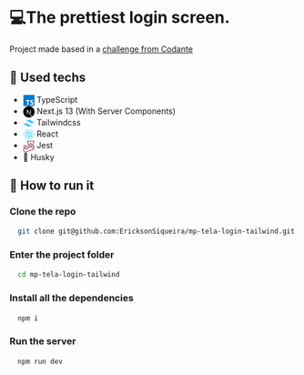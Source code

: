 # 💻The prettiest login screen.

Project made based in a [challenge from Codante](https://codante.io/mini-projetos/mp-tela-login-tailwind)

## 🧠 Used techs
- <img align="center" alt="Erickson-Ts" height="20" width="20" src="https://raw.githubusercontent.com/devicons/devicon/master/icons/typescript/typescript-plain.svg"> TypeScript 
- <img align="center" alt="Erickson-Next" height="20" width="20" src="https://raw.githubusercontent.com/devicons/devicon/master/icons/nextjs/nextjs-original.svg"> Next.js 13 (With Server Components)
- <img align="center" alt="Erickson-Tailwind" height="20" width="20" src="https://raw.githubusercontent.com/devicons/devicon/master/icons/tailwindcss/tailwindcss-plain.svg"> Tailwindcss
- <img align="center" alt="Erickson-React" height="20" width="20" src="https://raw.githubusercontent.com/devicons/devicon/master/icons/react/react-original.svg"> React
- <img align="center" alt="Erickson-Jest" height="20" width="20" src="https://raw.githubusercontent.com/devicons/devicon/master/icons/jest/jest-plain.svg"> Jest
- 🐶 Husky

## 🏃 How to run it

### Clone the repo
```bash
  git clone git@github.com:EricksonSiqueira/mp-tela-login-tailwind.git
```

### Enter the project folder
```bash
  cd mp-tela-login-tailwind
```

### Install all the dependencies
```bash
  npm i
```

### Run the server
```bash
  npm run dev
```
